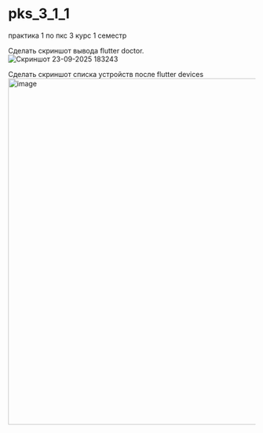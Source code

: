 # pks_3_1_1
практика 1 по пкс 3 курс 1 семестр

Сделать скриншот вывода flutter doctor.
![Скриншот 23-09-2025 183243](https://github.com/user-attachments/assets/80f64a4c-ab0f-4e15-96b4-132dbada21a3)

Сделать скриншот списка устройств после flutter devices
<img width="2028" height="705" alt="image" src="https://github.com/user-attachments/assets/769e56b7-0576-488e-af3e-cdf269e0e524" />

